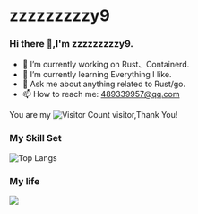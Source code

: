 # zzzzzzzzzy9
### Hi there 👋,I'm zzzzzzzzzy9.

- 🔭 I’m currently working on Rust、Containerd.
- 🌱 I’m currently learning Everything I like.
- 💬 Ask me about anything related to Rust/go.
- 📫 How to reach me: 489339957@qq.com




You are my ![Visitor Count](https://profile-counter.glitch.me/zzzzzzzzzy9/count.svg) visitor,Thank You!

### My Skill Set
![Top Langs](https://github-readme-stats.vercel.app/api/top-langs/?username=zzzzzzzzzy9&layout=compact&theme=tokyonight)

### My life
![](https://github-readme-stats.vercel.app/api?username=zzzzzzzzzy9&show_icons=true&theme=transparent)
